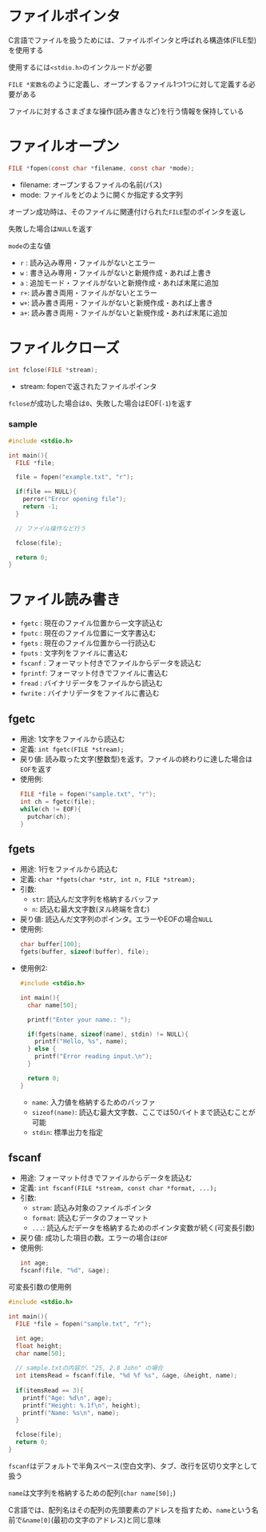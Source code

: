 # ファイルポインタ
C言語でファイルを扱うためには、ファイルポインタと呼ばれる構造体(FILE型)を使用する

使用するには`<stdio.h>`のインクルードが必要

`FILE *変数名`のように定義し、オープンするファイル1つ1つに対して定義する必要がある

ファイルに対するさまざまな操作(読み書きなど)を行う情報を保持している

# ファイルオープン
```c
FILE *fopen(const char *filename, const char *mode);
```
- filename: オープンするファイルの名前(パス)
- mode: ファイルをどのように開くか指定する文字列

オープン成功時は、そのファイルに関連付けられた`FILE`型のポインタを返し

失敗した場合は`NULL`を返す

`mode`の主な値
- `r` : 読み込み専用・ファイルがないとエラー
- `w` : 書き込み専用・ファイルがないと新規作成・あれば上書き
- `a` : 追加モード・ファイルがないと新規作成・あれば末尾に追加
- `r+`: 読み書き両用・ファイルがないとエラー
- `w+`: 読み書き両用・ファイルがないと新規作成・あれば上書き
- `a+`: 読み書き両用・ファイルがないと新規作成・あれば末尾に追加

# ファイルクローズ
```c
int fclose(FILE *stream);
```
- stream: fopenで返されたファイルポインタ

`fclose`が成功した場合は`0`、失敗した場合はEOF(`-1`)を返す

### sample
```c
#include <stdio.h>

int main(){
  FILE *file;

  file = fopen("example.txt", "r");

  if(file == NULL){
    perror("Error opening file");
    return -1;
  }

  // ファイル操作など行う

  fclose(file);

  return 0;
}
```

# ファイル読み書き

- `fgetc`  : 現在のファイル位置から一文字読込む
- `fputc`  : 現在のファイル位置に一文字書込む
- `fgets`  : 現在のファイル位置から一行読込む
- `fputs`  : 文字列をファイルに書込む
- `fscanf` : フォーマット付きでファイルからデータを読込む
- `fprintf`: フォーマット付きでファイルに書込む
- `fread`  : バイナリデータをファイルから読込む
- `fwrite` : バイナリデータをファイルに書込む

## fgetc
- 用途: 1文字をファイルから読込む
- 定義: `int fgetc(FILE *stream);`
- 戻り値: 読み取った文字(整数型)を返す。ファイルの終わりに達した場合は`EOF`を返す
- 使用例:
  ```c
  FILE *file = fopen("sample.txt", "r");
  int ch = fgetc(file);
  while(ch != EOF){
    putchar(ch);
  }
  ```

## fgets
- 用途: 1行をファイルから読込む
- 定義: `char *fgets(char *str, int n, FILE *stream);`
- 引数:
  - `str`: 読込んだ文字列を格納するバッファ
  - `n`: 読込む最大文字数(ヌル終端を含む)
- 戻り値: 読込んだ文字列のポインタ。エラーやEOFの場合`NULL`
- 使用例:
  ```c
  char buffer[100];
  fgets(buffer, sizeof(buffer), file);
  ```
- 使用例2:
  ```c
  #include <stdio.h>

  int main(){
    char name[50];

    printf("Enter your name.: ");

    if(fgets(name, sizeof(name), stdin) != NULL){
      printf("Hello, %s", name);
    } else {
      printf("Error reading input.\n");
    }

    return 0;
  }
  ```
  - `name`: 入力値を格納するためのバッファ
  - `sizeof(name)`: 読込む最大文字数、ここでは50バイトまで読込むことが可能
  - `stdin`: 標準出力を指定

## fscanf
- 用途: フォーマット付きでファイルからデータを読込む
- 定義: `int fscanf(FILE *stream, const char *format, ...);`
- 引数:
  - `stram`: 読込み対象のファイルポインタ
  - `format`: 読込むデータのフォーマット
  - `...`: 読込んだデータを格納するためのポインタ変数が続く(可変長引数)
- 戻り値: 成功した項目の数。エラーの場合は`EOF`
- 使用例:
  ```c
  int age;
  fscanf(file, "%d", &age);
  ```
可変長引数の使用例
```c
#include <stdio.h>

int main(){
  FILE *file = fopen("sample.txt", "r");

  int age;
  float height;
  char name[50];
  
  // sample.txtの内容が、"25, 2.8 John" の場合
  int itemsRead = fscanf(file, "%d %f %s", &age, &height, name);
  
  if(itemsRead == 3){
    printf("Age: %d\n", age);
    printf("Height: %.1f\n", height);
    printf("Name: %s\n", name);
  }

  fclose(file);
  return 0;
}

```
`fscanf`はデフォルトで半角スペース(空白文字)、タブ、改行を区切り文字として扱う

`name`は文字列を格納するための配列(`char name[50];`)

C言語では、配列名はその配列の先頭要素のアドレスを指すため、`name`という名前で`&name[0]`(最初の文字のアドレス)と同じ意味


